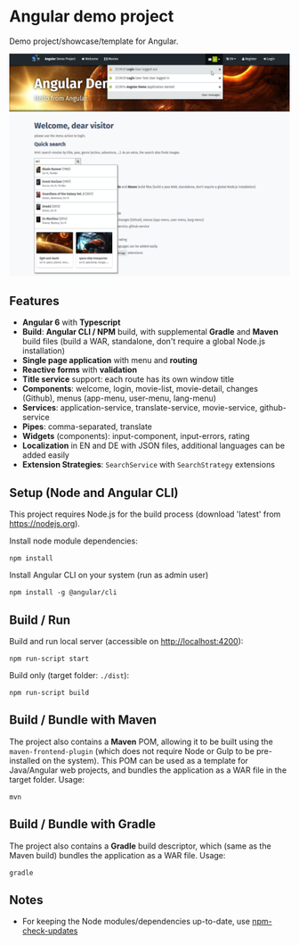 # Angular demo project
Demo project/showcase/template for Angular.

![Screenshot](screenshot.png)

## Features
- **Angular 6** with **Typescript**
- **Build**: **Angular CLI / NPM** build, with supplemental **Gradle** and **Maven** build files (build a WAR, standalone, don't require a global Node.js installation)
- **Single page application** with menu and **routing**
- **Reactive forms** with **validation**
- **Title service** support: each route has its own window title
- **Components**: welcome, login, movie-list, movie-detail, changes (Github), menus (app-menu, user-menu, lang-menu)
- **Services**: application-service, translate-service, movie-service, github-service
- **Pipes**: comma-separated, translate
- **Widgets** (components): input-component, input-errors, rating
- **Localization** in EN and DE with JSON files, additional languages can be added easily
- **Extension Strategies**: `SearchService` with `SearchStrategy` extensions

## Setup (Node and Angular CLI)
This project requires Node.js for the build process (download 'latest' from https://nodejs.org).

Install node module dependencies:
```
npm install
```
Install Angular CLI on your system (run as admin user)
```
npm install -g @angular/cli
```

## Build / Run
Build and run local server (accessible on [http://localhost:4200](http://localhost:4200)):
```
npm run-script start
```
Build only (target folder: `./dist`):
```
npm run-script build
```

## Build / Bundle with Maven
The project also contains a **Maven** POM, allowing it to be built using the `maven-frontend-plugin` (which does not require Node or Gulp to be pre-installed on the system). This POM can be used as a template for Java/Angular web projects, and bundles the application as a WAR file in the target folder.
Usage:

    mvn
	
## Build / Bundle with Gradle
The project also contains a **Gradle** build descriptor, which (same as the Maven build) bundles the application as a WAR file.
Usage:

    gradle

## Notes

 - For keeping the Node modules/dependencies up-to-date, use [npm-check-updates](https://www.npmjs.com/package/npm-check-updates)

